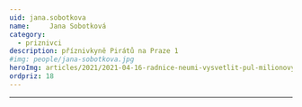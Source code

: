 ```yaml
---
uid: jana.sobotkova
name:     Jana Sobotková
category:
  - priznivci
description: příznivkyně Pirátů na Praze 1
#img: people/jana-sobotkova.jpg
heroImg: articles/2021/2021-04-16-radnice-neumi-vysvetlit-pul-milionovy-pro-valentu.jpg
ordpriz: 18
---
```



---
